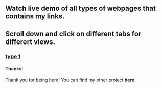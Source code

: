 
## Watch live demo of all types of webpages that contains my links.

## Scroll down and click on different tabs for differert views.

### [type 1](https://Nihal-Priyadarshi.github.io/My_Links/type%201/index.html)

#### Thanks!

Thank you for being here! You can find my other project **[here](https://github.com/Nihal-Priyadarshi?tab=repositories)**.

<br><br>
